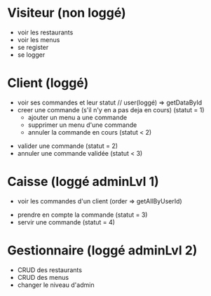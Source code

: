 # Visiteur (non loggé)
* voir les restaurants
* voir les menus
* se register
* se logger

# Client (loggé)
* voir ses commandes et leur statut    // user(loggé) => getDataById
* creer une commande (s'il n'y en a pas deja en cours) (statut = 1)
    * ajouter un menu a une commande
    * supprimer un menu d'une commande
    - annuler la commande en cours (statut < 2)
- valider une commande (statut = 2)
- annuler une commande validée (statut < 3)

# Caisse (loggé adminLvl 1)
* voir les commandes d'un client (order => getAllByUserId)
- prendre en compte la commande (statut = 3)
- servir une commande (statut = 4)

# Gestionnaire (loggé adminLvl 2)
- CRUD des restaurants
- CRUD des menus
- changer le niveau d'admin
